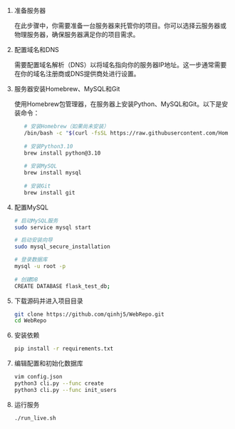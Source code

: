 1. 准备服务器

    在此步骤中，你需要准备一台服务器来托管你的项目。你可以选择云服务器或物理服务器，确保服务器满足你的项目需求。


2. 配置域名和DNS

    需要配置域名解析（DNS）以将域名指向你的服务器IP地址。这一步通常需要在你的域名注册商或DNS提供商处进行设置。


3. 服务器安装Homebrew、MySQL和Git

   使用Homebrew包管理器，在服务器上安装Python、MySQL和Git。以下是安装命令：
   ```bash
      # 安装Homebrew（如果尚未安装）
      /bin/bash -c "$(curl -fsSL https://raw.githubusercontent.com/Homebrew/install/HEAD/install.sh)"
      
      # 安装Python3.10
      brew install python@3.10
      
      # 安装MySQL
      brew install mysql
      
      # 安装Git
      brew install git
   ```

4. 配置MySQL
   ```bash
   # 启动MySQL服务
   sudo service mysql start
   
   # 启动安装向导
   sudo mysql_secure_installation
   
   # 登录数据库
   mysql -u root -p
  
   # 创建DB
   CREATE DATABASE flask_test_db;
   ```


5. 下载源码并进入项目目录
   ```bash
   git clone https://github.com/qinhj5/WebRepo.git
   cd WebRepo
   ```

6. 安装依赖
   ```bash
   pip install -r requirements.txt
   ```


7. 编辑配置和初始化数据库
   ```bash
   vim config.json
   python3 cli.py --func create
   python3 cli.py --func init_users
   ```


8. 运行服务
   ```bash
   ./run_live.sh
   ```